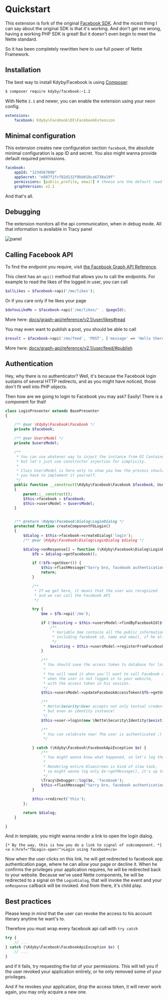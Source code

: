 Quickstart
==========

This extension is fork of the original [Facebook SDK](https://github.com/facebook/facebook-php-sdk).
And the nicest thing I can say about the original SDK is that it's working. And don't get me wrong,
having a working PHP SDK is great! But it doesn't even begin to meet the Nette standard.

So it has been completely rewritten here to use full power of Nette Framework.



Installation
-----------

The best way to install Kdyby/Facebook is using  [Composer](http://getcomposer.org/):

```sh
$ composer require kdyby/facebook:~1.2
```

With Nette `2.1` and newer, you can enable the extension using your neon config.

```yml
extensions:
	facebook: Kdyby\Facebook\DI\FacebookExtension
```



Minimal configuration
---------------------

This extension creates new configuration section `facebook`, the absolute minimal configuration is app ID and secret.
You also might wanna provide default required permissions.

```yml
facebook:
	appId: "1234567890"
	appSecret: "e807f1fcf82d132f9bb018ca6738a19f"
	permissions: [public_profile, email] # theese are the default read permissions, you might need to
	graphVersion: v2.1
```

And that's all.



Debugging
---------

The extension monitors all the api communication, when in debug mode. All that information is available in Tracy panel

![panel](https://raw.githubusercontent.com/Kdyby/Facebook/6e06d943669637f06f6ced721683201d0921c7ae/docs/en/panel-screenshot.png)



Calling Facebook API
--------------------

To find the endpoint you require, visit [the Facebook Graph API Reference](https://developers.facebook.com/docs/graph-api/reference/v2.1).

This client has an `api()` method that allows you to call the endpoints. For example to read the likes of the logged in user, you can call

```php
$allLikes = $facebook->api('/me/likes');
```

Or if you care only if he likes your page


```php
$doYouLikeMe = $facebook->api('/me/likes/' . $pageId);
```

More here: [docs/graph-api/reference/v2.1/user/likes#read](https://developers.facebook.com/docs/graph-api/reference/v2.1/user/likes#read)

You may even want to publish a post, you should be able to call

```php
$result = $facebook->api('/me/feed', 'POST', ['message' => 'Hello there fellas!']);
```

More here: [docs/graph-api/reference/v2.1/user/feed/#publish](https://developers.facebook.com/docs/graph-api/reference/v2.1/user/feed/#publish)



Authentication
--------------

Hey, why there is no authenticator? Well, it's because the Facebook login sustains of several HTTP redirects,
and as you might have noticed, those don't fit well into PHP objects.

Then how are we going to login to Facebook you may ask? Easily! There is a component for that!

```php
class LoginPresenter extends BasePresenter
{

	/** @var \Kdyby\Facebook\Facebook */
	private $facebook;

	/** @var UsersModel */
	private $usersModel;

	/**
	 * You can use whatever way to inject the instance from DI Container,
	 * but let's just use constructor injection for simplicity.
	 *
	 * Class UsersModel is here only to show you how the process should work,
	 * you have to implement it yourself.
	 */
	public function __construct(\Kdyby\Facebook\Facebook $facebook, UsersModel $usersModel)
	{
		parent::__construct();
		$this->facebook = $facebook;
		$this->usersModel = $usersModel;
	}


	/** @return \Kdyby\Facebook\Dialog\LoginDialog */
	protected function createComponentFbLogin()
	{
		$dialog = $this->facebook->createDialog('login');
		/** @var \Kdyby\Facebook\Dialog\LoginDialog $dialog */

		$dialog->onResponse[] = function (\Kdyby\Facebook\Dialog\LoginDialog $dialog) {
			$fb = $dialog->getFacebook();

			if (!$fb->getUser()) {
				$this->flashMessage("Sorry bro, facebook authentication failed.");
				return;
			}

			/**
			 * If we get here, it means that the user was recognized
			 * and we can call the Facebook API
			 */

			try {
				$me = $fb->api('/me');

				if (!$existing = $this->usersModel->findByFacebookId($fb->getUser())) {
					/**
					 * Variable $me contains all the public information about the user
					 * including facebook id, name and email, if he allowed you to see it.
					 */
					$existing = $this->usersModel->registerFromFacebook($fb->getUser(), $me);
				}

				/**
				 * You should save the access token to database for later usage.
				 *
				 * You will need it when you'll want to call Facebook API,
				 * when the user is not logged in to your website,
				 * with the access token in his session.
				 */
				$this->usersModel->updateFacebookAccessToken($fb->getUser(), $fb->getAccessToken());

				/**
				 * Nette\Security\User accepts not only textual credentials,
				 * but even an identity instance!
				 */
				$this->user->login(new \Nette\Security\Identity($existing->id, $existing->roles, $existing));

				/**
				 * You can celebrate now! The user is authenticated :)
				 */

			} catch (\Kdyby\Facebook\FacebookApiException $e) {
				/**
				 * You might wanna know what happened, so let's log the exception.
				 *
				 * Rendering entire bluescreen is kind of slow task,
				 * so might wanna log only $e->getMessage(), it's up to you
				 */
				\Tracy\Debugger::log($e, 'facebook');
				$this->flashMessage("Sorry bro, facebook authentication failed hard.");
			}

			$this->redirect('this');
		};

		return $dialog;
	}

}
```

And in template, you might wanna render a link to open the login dialog.

```smarty
{* By the way, this is how you do a link to signal of subcomponent. *}
<a n:href="fbLogin-open!">Login using facebook</a>
```

Now when the user clicks on this link, he will get redirected to facebook app authentication page,
where he can allow your page or decline it. When he confirms the privileges your application requires,
he will be redirected back to your website. Because we've used Nette components,
he will be redirected to a signal on the `LoginDialog`, that will invoke the event
and your `onResponse` callback will be invoked. And from there, it's child play.



Best practices
--------------

Please keep in mind that the user can revoke the access to his account literary anytime he want's to.

Therefore you must wrap every facebook api call with `try catch`

```php
try {
	// ...
} catch (\Kdyby\Facebook\FacebookApiException $e) {
	// ...
}
```

and if it fails, try requesting the list of your permissions.
This will tell you if the user revoked your application entirely, or he only removed some of your privileges.

And if he revokes your application, drop the access token, it will never work again, you may only acquire a new one.
